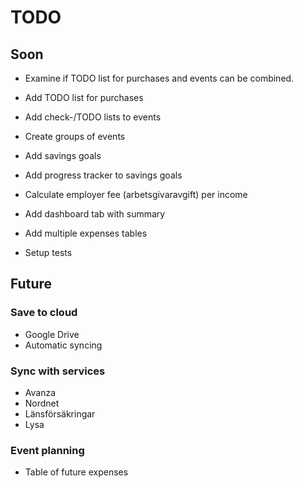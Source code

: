 # TODO

## Soon

- Examine if TODO list for purchases and events can be combined.
- Add TODO list for purchases
- Add check-/TODO lists to events

- Create groups of events

- Add savings goals
- Add progress tracker to savings goals

- Calculate employer fee (arbetsgivaravgift) per income

- Add dashboard tab with summary 

- Add multiple expenses tables

- Setup tests


## Future

### Save to cloud
- Google Drive
- Automatic syncing

### Sync with services
- Avanza
- Nordnet
- Länsförsäkringar
- Lysa

### Event planning
- Table of future expenses
